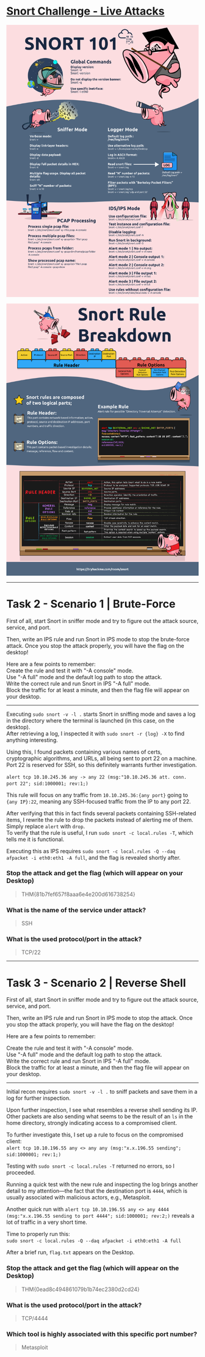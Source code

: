 # [Snort Challenge - Live Attacks](https://tryhackme.com/room/snortchallenges2)

![snort commands](<../Helpful Files/snort-101-commands.png>)

![snort rule breakdown](<../Helpful Files/snort-101-rule-breakdown.png>)

***

# Task 2 - Scenario 1 | Brute-Force
First of all, start Snort in sniffer mode and try to figure out the attack source, service, and port.

Then, write an IPS rule and run Snort in IPS mode to stop the brute-force attack. Once you stop the attack properly, you will have the flag on the desktop!

Here are a few points to remember:  
Create the rule and test it with "-A console" mode.  
Use "-A full" mode and the default log path to stop the attack.  
Write the correct rule and run Snort in IPS "-A full" mode.  
Block the traffic for at least a minute, and then the flag file will appear on your desktop.

*** 

Executing `sudo snort -v -l .` starts Snort in sniffing mode and saves a log in the directory where the terminal is launched (in this case, on the desktop).  
After retrieving a log, I inspected it with `sudo snort -r {log} -X` to find anything interesting.

Using this, I found packets containing various names of certs, cryptographic algorithms, and URLs, all being sent to port 22 on a machine. Port 22 is reserved for SSH, so this definitely warrants further investigation.

`alert tcp 10.10.245.36 any -> any 22 (msg:"10.10.245.36 att. conn. port 22"; sid:1000001; rev:1;)`  

This rule will focus on any traffic from `10.10.245.36:{any port}` going to `{any IP}:22`, meaning any SSH-focused traffic from the IP to any port 22.

After verifying that this in fact finds several packets containing SSH-related items, I rewrite the rule to drop the packets instead of alerting me of them. Simply replace `alert` with `drop`.  
To verify that the rule is useful, I run `sudo snort -c local.rules -T`, which tells me it is functional.

Executing this as IPS requires `sudo snort -c local.rules -Q --daq afpacket -i eth0:eth1 -A full`, and the flag is revealed shortly after.

### Stop the attack and get the flag (which will appear on your Desktop)
> THM{81b7fef657f8aaa6e4e200d616738254}

### What is the name of the service under attack?
> SSH

### What is the used protocol/port in the attack?
> TCP/22

***

# Task 3 - Scenario 2 | Reverse Shell
First of all, start Snort in sniffer mode and try to figure out the attack source, service, and port.

Then, write an IPS rule and run Snort in IPS mode to stop the attack. Once you stop the attack properly, you will have the flag on the desktop!

Here are a few points to remember:  

Create the rule and test it with "-A console" mode.  
Use "-A full" mode and the default log path to stop the attack.  
Write the correct rule and run Snort in IPS "-A full" mode.  
Block the traffic for at least a minute, and then the flag file will appear on your desktop.

***

Initial recon requires `sudo snort -v -l .` to sniff packets and save them in a log for further inspection.

Upon further inspection, I see what resembles a reverse shell sending its IP. Other packets are also sending what seems to be the result of an `ls` in the home directory, strongly indicating access to a compromised client.

To further investigate this, I set up a rule to focus on the compromised client:  
`alert tcp 10.10.196.55 any <> any any (msg:"x.x.196.55 sending"; sid:1000001; rev:1;)`

Testing with `sudo snort -c local.rules -T` returned no errors, so I proceeded.

Running a quick test with the new rule and inspecting the log brings another detail to my attention—the fact that the destination port is `4444`, which is usually associated with malicious actors, e.g., Metasploit.

Another quick run with `alert tcp 10.10.196.55 any <> any 4444 (msg:"x.x.196.55 sending to port 4444"; sid:1000001; rev:2;)` reveals a lot of traffic in a very short time.

Time to properly run this:  
`sudo snort -c local.rules -Q --daq afpacket -i eth0:eth1 -A full`

After a brief run, `flag.txt` appears on the Desktop.

### Stop the attack and get the flag (which will appear on the Desktop)
> THM{0ead8c494861079b1b74ec2380d2cd24}

### What is the used protocol/port in the attack?
> TCP/4444

### Which tool is highly associated with this specific port number?
> Metasploit